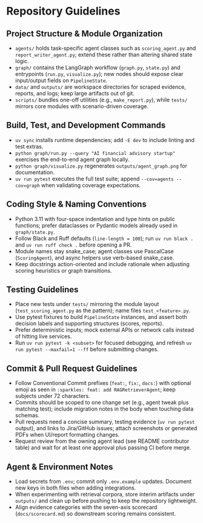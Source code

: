 # Repository Guidelines

## Project Structure & Module Organization
- `agents/` holds task-specific agent classes such as `scoring_agent.py` and `report_writer_agent.py`; extend these rather than altering shared state logic.
- `graph/` contains the LangGraph workflow (`graph.py`, `state.py`) and entrypoints (`run.py`, `visualize.py`); new nodes should expose clear input/output fields on `PipelineState`.
- `data/` and `outputs/` are workspace directories for scraped evidence, reports, and logs; keep large artifacts out of git.
- `scripts/` bundles one-off utilities (e.g., `make_report.py`), while `tests/` mirrors core modules with scenario-driven coverage.

## Build, Test, and Development Commands
- `uv sync` installs runtime dependencies; add `-E dev` to include linting and test extras.
- `python graph/run.py --query "AI financial advisory startup"` exercises the end-to-end agent graph locally.
- `python graph/visualize.py` regenerates `outputs/agent_graph.png` for documentation.
- `uv run pytest` executes the full test suite; append `--cov=agents --cov=graph` when validating coverage expectations.

## Coding Style & Naming Conventions
- Python 3.11 with four-space indentation and type hints on public functions; prefer dataclasses or Pydantic models already used in `graph/state.py`.
- Follow Black and Ruff defaults (`line-length = 100`); run `uv run black .` and `uv run ruff check .` before opening a PR.
- Module names stay snake_case; agent classes use PascalCase (`ScoringAgent`), and async helpers use verb-based snake_case.
- Keep docstrings action-oriented and include rationale when adjusting scoring heuristics or graph transitions.

## Testing Guidelines
- Place new tests under `tests/` mirroring the module layout (`test_scoring_agent.py` as the pattern); name files `test_<feature>.py`.
- Use pytest fixtures to build `PipelineState` instances, and assert both decision labels and supporting structures (scores, reports).
- Prefer deterministic inputs; mock external APIs or network calls instead of hitting live services.
- Run `uv run pytest -k <subset>` for focused debugging, and refresh `uv run pytest --maxfail=1 --ff` before submitting changes.

## Commit & Pull Request Guidelines
- Follow Conventional Commit prefixes (`feat:`, `fix:`, `docs:`) with optional emoji as seen in `:sparkles: feat: add RAGRetrieverAgent`; keep subjects under 72 characters.
- Commits should be scoped to one change set (e.g., agent tweak plus matching test); include migration notes in the body when touching data schemas.
- Pull requests need a concise summary, testing evidence (`uv run pytest` output), and links to Jira/GitHub issues; attach screenshots or generated PDFs when UI/report formatting changes.
- Request review from the owning agent lead (see README contributor table) and wait for at least one approval plus passing CI before merge.

## Agent & Environment Notes
- Load secrets from `.env`; commit only `.env.example` updates. Document new keys in both files when adding integrations.
- When experimenting with retrieval corpora, store interim artifacts under `outputs/` and clean up before pushing to keep the repository lightweight.
- Align evidence categories with the seven-axis scorecard (`docs/scorecard.md`) so downstream scoring remains consistent.
